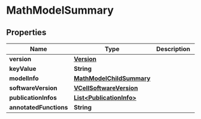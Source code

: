

# MathModelSummary


## Properties

| Name | Type | Description | Notes |
|------------ | ------------- | ------------- | -------------|
|**version** | [**Version**](Version.md) |  |  [optional] |
|**keyValue** | **String** |  |  [optional] |
|**modelInfo** | [**MathModelChildSummary**](MathModelChildSummary.md) |  |  [optional] |
|**softwareVersion** | [**VCellSoftwareVersion**](VCellSoftwareVersion.md) |  |  [optional] |
|**publicationInfos** | [**List&lt;PublicationInfo&gt;**](PublicationInfo.md) |  |  [optional] |
|**annotatedFunctions** | **String** |  |  [optional] |



